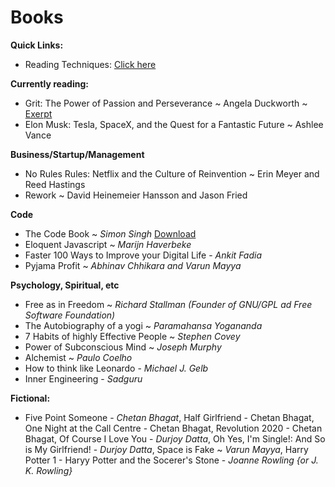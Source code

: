 # Books

**Quick Links:**
- Reading Techniques: [Click here](reading-techniques.md)

**Currently reading:**
- Grit: The Power of Passion and Perseverance ~ Angela Duckworth ~ [Exerpt](grit.txt)
- Elon Musk: Tesla, SpaceX, and the Quest for a Fantastic Future ~ Ashlee Vance

**Business/Startup/Management**
- No Rules Rules: Netflix and the Culture of Reinvention ~ Erin Meyer and Reed Hastings
- Rework ~ David Heinemeier Hansson and Jason Fried

**Code**
- The Code Book ~ *Simon Singh* [Download](the-code-book.md)
- Eloquent Javascript ~ *Marijn Haverbeke*
- Faster 100 Ways to Improve your Digital Life - *Ankit Fadia*
- Pyjama Profit ~ *Abhinav Chhikara and Varun Mayya*

**Psychology, Spiritual, etc**
- Free as in Freedom ~ *Richard Stallman (Founder of GNU/GPL ad Free Software Foundation)*
- The Autobiography of a yogi ~ *Paramahansa Yogananda*
- 7 Habits of highly Effective People ~ *Stephen Covey*
- Power of Subconscious Mind ~ *Joseph Murphy*
- Alchemist ~ *Paulo Coelho*
- How to think like Leonardo - *Michael J. Gelb*
- Inner Engineering - *Sadguru*

**Fictional:**

- Five Point Someone - *Chetan Bhagat*, Half Girlfriend - Chetan Bhagat, One Night at the Call Centre - Chetan Bhagat, Revolution 2020 - Chetan Bhagat, Of Course I Love You - *Durjoy Datta*, Oh Yes, I'm Single!: And So is My Girlfriend! - *Durjoy Datta*, Space is Fake ~ *Varun Mayya*, Harry Potter 1 - Haryy Potter and the Socerer's Stone - *Joanne Rowling {or J. K. Rowling}*

